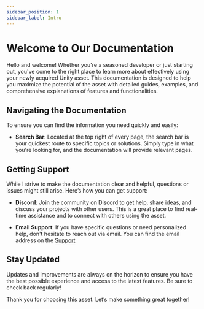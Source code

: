 ```yaml
---
sidebar_position: 1
sidebar_label: Intro
---
```


# Welcome to Our Documentation

Hello and welcome! Whether you're a seasoned developer or just starting out, you've come to the right place to learn more about effectively using your newly acquired Unity asset. This documentation is designed to help you maximize the potential of the asset with detailed guides, examples, and comprehensive explanations of features and functionalities.

## Navigating the Documentation

To ensure you can find the information you need quickly and easily:

- **Search Bar**: Located at the top right of every page, the search bar is your quickest route to specific topics or solutions. Simply type in what you're looking for, and the documentation will provide relevant pages.

## Getting Support

While I strive to make the documentation clear and helpful, questions or issues might still arise. Here’s how you can get support:

- **Discord**: Join the community on Discord to get help, share ideas, and discuss your projects with other users. This is a great place to find real-time assistance and to connect with others using the asset.

- **Email Support**: If you have specific questions or need personalized help, don't hesitate to reach out via email. You can find the email address on the [Support](./support)

## Stay Updated

Updates and improvements are always on the horizon to ensure you have the best possible experience and access to the latest features. Be sure to check back regularly!

Thank you for choosing this asset. Let’s make something great together!
